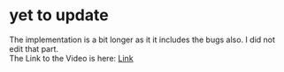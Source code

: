 # yet to update
The implementation is a bit longer as it it includes the bugs also. I did not edit that part.<br>
The Link to the Video is here: <a href="https://drive.google.com/file/d/1gI2gAC7fOs1YzBK0jVthLUzF5k5Sv0sz/view?usp=sharing">Link</a>
